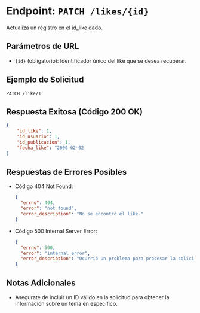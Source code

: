 # Endpoint: `PATCH /likes/{id}`

Actualiza un registro en el id_like dado.

## Parámetros de URL
- `{id}` (obligatorio): Identificador único del like que se desea recuperar.

## Ejemplo de Solicitud
```http
PATCH /like/1
```

## Respuesta Exitosa (Código 200 OK)
```json
{
    "id_like": 1,
    "id_usuario": 1,
    "id_publicacion": 1,
    "fecha_like": "2000-02-02
}
```

## Respuestas de Errores Posibles
- Código 404 Not Found:

  ```json
  {
    "errno": 404,
    "error": "not_found",
    "error_description": "No se encontró el like."
  }
  ```

- Código 500 Internal Server Error:
  ```json
  {
    "errno": 500,
    "error": "internal_error",
    "error_description": "Ocurrió un problema para procesar la solicitud"
  }
  ``` 

## Notas Adicionales

- Asegurate de incluir un ID válido en la solicitud para obtener la información
  sobre un tema en específico.
